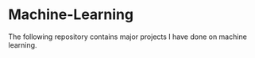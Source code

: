 # Machine-Learning
The following repository contains major projects I have done on machine learning.
